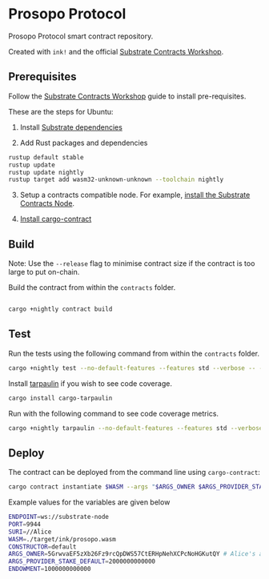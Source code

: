 # Prosopo Protocol

Prosopo Protocol smart contract repository.

Created with `ink!` and the official [Substrate Contracts Workshop](https://substrate.dev/substrate-contracts-workshop).

## Prerequisites

Follow the [Substrate Contracts Workshop](https://substrate.dev/substrate-contracts-workshop) guide to install pre-requisites.

These are the steps for Ubuntu:
1. Install [Substrate dependencies](https://substrate.dev/docs/en/knowledgebase/getting-started)

2. Add Rust packages and dependencies

```bash
rustup default stable
rustup update
rustup update nightly
rustup target add wasm32-unknown-unknown --toolchain nightly
```
3. Setup a contracts compatible node. For example, [install the Substrate Contracts Node](https://github.com/paritytech/substrate-contracts-node/#installation).


4. [Install cargo-contract](https://github.com/paritytech/cargo-contract#installation)

## Build

Note: Use the `--release` flag to minimise contract size if the contract is too large to put on-chain.

Build the contract from within the `contracts` folder.

```bash

cargo +nightly contract build
```

## Test

Run the tests using the following command from within the `contracts` folder.

```bash
cargo +nightly test --no-default-features --features std --verbose -- --nocapture
```

Install [tarpaulin](https://crates.io/crates/cargo-tarpaulin) if you wish to see code coverage.

```bash
cargo install cargo-tarpaulin
```

Run with the following command to see code coverage metrics.

```bash
cargo +nightly tarpaulin --no-default-features --features std --verbose -- --nocapture
```

## Deploy

The contract can be deployed from the command line using `cargo-contract`:

```bash
cargo contract instantiate $WASM --args "$ARGS_OWNER $ARGS_PROVIDER_STAKE_DEFAULT" --constructor $CONSTRUCTOR --suri $SURI --value $ENDOWMENT --url '$ENDPOINT:$PORT'
```

Example values for the variables are given below

```bash
ENDPOINT=ws://substrate-node
PORT=9944
SURI=//Alice
WASM=./target/ink/prosopo.wasm
CONSTRUCTOR=default
ARGS_OWNER=5GrwvaEF5zXb26Fz9rcQpDWS57CtERHpNehXCPcNoHGKutQY # Alice's account
ARGS_PROVIDER_STAKE_DEFAULT=2000000000000
ENDOWMENT=1000000000000
```



